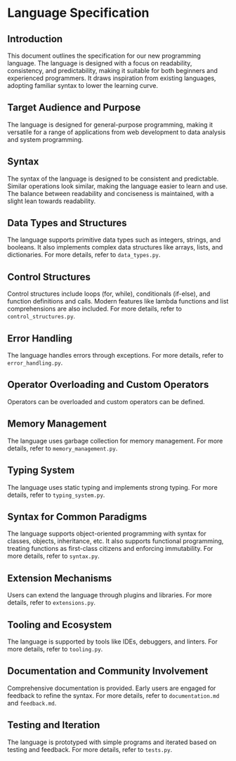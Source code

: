 # Language Specification

## Introduction

This document outlines the specification for our new programming language. The language is designed with a focus on readability, consistency, and predictability, making it suitable for both beginners and experienced programmers. It draws inspiration from existing languages, adopting familiar syntax to lower the learning curve.

## Target Audience and Purpose

The language is designed for general-purpose programming, making it versatile for a range of applications from web development to data analysis and system programming.

## Syntax

The syntax of the language is designed to be consistent and predictable. Similar operations look similar, making the language easier to learn and use. The balance between readability and conciseness is maintained, with a slight lean towards readability.

## Data Types and Structures

The language supports primitive data types such as integers, strings, and booleans. It also implements complex data structures like arrays, lists, and dictionaries. For more details, refer to `data_types.py`.

## Control Structures

Control structures include loops (for, while), conditionals (if-else), and function definitions and calls. Modern features like lambda functions and list comprehensions are also included. For more details, refer to `control_structures.py`.

## Error Handling

The language handles errors through exceptions. For more details, refer to `error_handling.py`.

## Operator Overloading and Custom Operators

Operators can be overloaded and custom operators can be defined. 

## Memory Management

The language uses garbage collection for memory management. For more details, refer to `memory_management.py`.

## Typing System

The language uses static typing and implements strong typing. For more details, refer to `typing_system.py`.

## Syntax for Common Paradigms

The language supports object-oriented programming with syntax for classes, objects, inheritance, etc. It also supports functional programming, treating functions as first-class citizens and enforcing immutability. For more details, refer to `syntax.py`.

## Extension Mechanisms

Users can extend the language through plugins and libraries. For more details, refer to `extensions.py`.

## Tooling and Ecosystem

The language is supported by tools like IDEs, debuggers, and linters. For more details, refer to `tooling.py`.

## Documentation and Community Involvement

Comprehensive documentation is provided. Early users are engaged for feedback to refine the syntax. For more details, refer to `documentation.md` and `feedback.md`.

## Testing and Iteration

The language is prototyped with simple programs and iterated based on testing and feedback. For more details, refer to `tests.py`.
